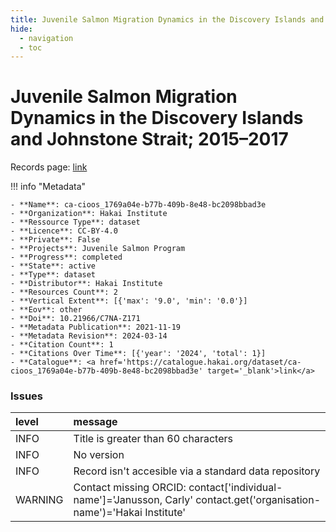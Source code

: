 ```yaml
---
title: Juvenile Salmon Migration Dynamics in the Discovery Islands and Johnstone Strait; 2015–2017
hide:
  - navigation
  - toc
---
```


# Juvenile Salmon Migration Dynamics in the Discovery Islands and Johnstone Strait; 2015–2017

Records page: <a href='https://catalogue.hakai.org/dataset/ca-cioos_1769a04e-b77b-409b-8e48-bc2098bbad3e' target='_blank'>link</a>

<div id='map'></div>

!!! info "Metadata"
    
    - **Name**: ca-cioos_1769a04e-b77b-409b-8e48-bc2098bbad3e 
    - **Organization**: Hakai Institute 
    - **Ressource Type**: dataset 
    - **Licence**: CC-BY-4.0 
    - **Private**: False 
    - **Projects**: Juvenile Salmon Program 
    - **Progress**: completed 
    - **State**: active 
    - **Type**: dataset 
    - **Distributor**: Hakai Institute 
    - **Resources Count**: 2 
    - **Vertical Extent**: [{'max': '9.0', 'min': '0.0'}] 
    - **Eov**: other 
    - **Doi**: 10.21966/C7NA-Z171 
    - **Metadata Publication**: 2021-11-19 
    - **Metadata Revision**: 2024-03-14 
    - **Citation Count**: 1 
    - **Citations Over Time**: [{'year': '2024', 'total': 1}] 
    - **Catalogue**: <a href='https://catalogue.hakai.org/dataset/ca-cioos_1769a04e-b77b-409b-8e48-bc2098bbad3e' target='_blank'>link</a> 

### Issues

| level   | message                                                                                                                |
|:--------|:-----------------------------------------------------------------------------------------------------------------------|
| INFO    | Title is greater than 60 characters                                                                                    |
| INFO    | No version                                                                                                             |
| INFO    | Record isn't accesible via a standard data repository                                                                  |
| WARNING | Contact missing ORCID: contact['individual-name']='Janusson, Carly' contact.get('organisation-name')='Hakai Institute' |

<script>
   document.addEventListener("DOMContentLoaded", function() {
    var map = L.map('map').setView([51.505, -125.09], 5);
    L.tileLayer('https://tile.openstreetmap.org/{z}/{x}/{y}.png', {
        maxZoom: 19,
        attribution: '&copy; <a href="http://www.openstreetmap.org/copyright">OpenStreetMap</a>'
    }).addTo(map);
    var geojsonFeature = {
        "type": "Feature",
        "properties": {
            "name" : "Juvenile Salmon Migration Dynamics in the Discovery Islands and Johnstone Strait; 2015–2017"
        },
        "geometry": {'type': 'Polygon', 'coordinates': [[[-127.11545814, 49.78433133], [-124.85227454, 49.78433133], [-124.85227454, 50.81587848], [-127.11545814, 50.81587848], [-127.11545814, 49.78433133]]]}
    }
    L.geoJSON(geojsonFeature).addTo(map);
   })
</script>